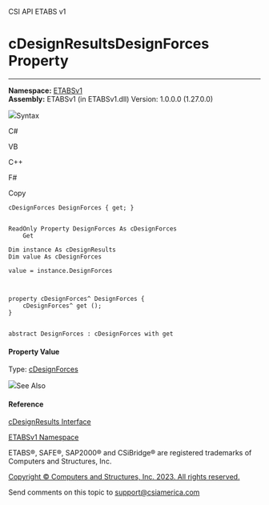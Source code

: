 ﻿

CSI API ETABS v1

# cDesignResultsDesignForces Property  
  
---  
  
**Namespace:** [ETABSv1](2780f1b8-2033-5289-2298-1cdb2a7508d9.htm)  
**Assembly:** ETABSv1 (in ETABSv1.dll) Version: 1.0.0.0 (1.27.0.0)

![](../icons/SectionExpanded.png)Syntax

C#

VB

C++

F#

Copy

    
    
    cDesignForces DesignForces { get; }
    
    
    ReadOnly Property DesignForces As cDesignForces
    	Get
    
    Dim instance As cDesignResults
    Dim value As cDesignForces
    
    value = instance.DesignForces
    
    
    
    property cDesignForces^ DesignForces {
    	cDesignForces^ get ();
    }
    
    
    abstract DesignForces : cDesignForces with get
    

#### Property Value

Type: [cDesignForces](4f77b6bb-819e-35e8-eee9-7c306bb12186.htm)

![](../icons/SectionExpanded.png)See Also

#### Reference

[cDesignResults Interface](7914a1c7-7dc9-2ce7-3017-fdc37e318f07.htm)

[ETABSv1 Namespace](2780f1b8-2033-5289-2298-1cdb2a7508d9.htm)

ETABS®, SAFE®, SAP2000® and CSiBridge® are registered trademarks of Computers
and Structures, Inc.  

[Copyright © Computers and Structures, Inc. 2023. All rights
reserved.](http://www.csiamerica.com)

Send comments on this topic to
[support@csiamerica.com](mailto:support%40csiamerica.com?Subject=CSI%20API%20ETABS%20v1)

